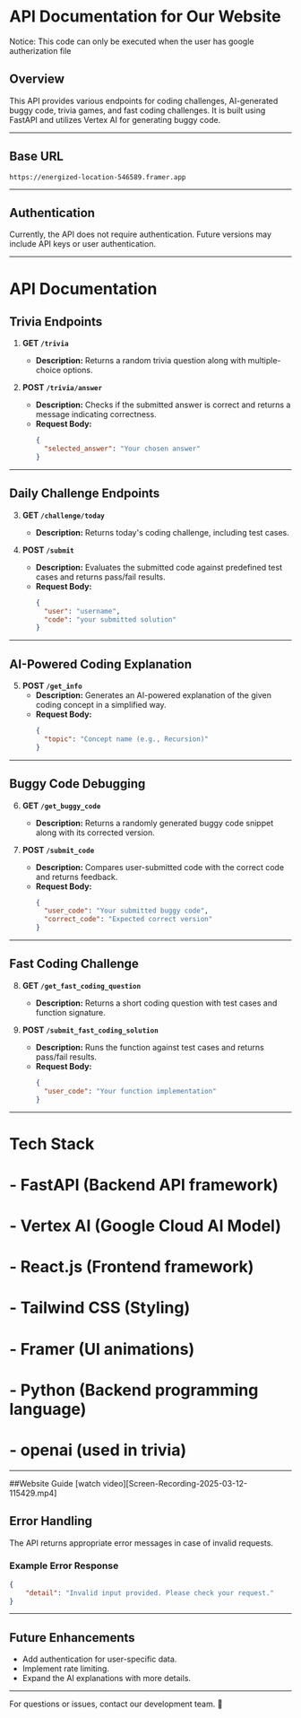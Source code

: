 # API Documentation for Our Website

Notice: This code can only be executed when the user has google autherization file
## Overview
This API provides various endpoints for coding challenges, AI-generated buggy code, trivia games, and fast coding challenges. It is built using FastAPI and utilizes Vertex AI for generating buggy code.

---

## Base URL
```
https://energized-location-546589.framer.app
```

---

## Authentication
Currently, the API does not require authentication. Future versions may include API keys or user authentication.

---

# **API Documentation**

## **Trivia Endpoints**  
1. **GET `/trivia`**  
   - **Description:** Returns a random trivia question along with multiple-choice options.  

2. **POST `/trivia/answer`**  
   - **Description:** Checks if the submitted answer is correct and returns a message indicating correctness.  
   - **Request Body:**  
     ```json
     {
       "selected_answer": "Your chosen answer"
     }
     ```  

---

## **Daily Challenge Endpoints**  
3. **GET `/challenge/today`**  
   - **Description:** Returns today's coding challenge, including test cases.  

4. **POST `/submit`**  
   - **Description:** Evaluates the submitted code against predefined test cases and returns pass/fail results.  
   - **Request Body:**  
     ```json
     {
       "user": "username",
       "code": "your submitted solution"
     }
     ```  

---

## **AI-Powered Coding Explanation**  
5. **POST `/get_info`**  
   - **Description:** Generates an AI-powered explanation of the given coding concept in a simplified way.  
   - **Request Body:**  
     ```json
     {
       "topic": "Concept name (e.g., Recursion)"
     }
     ```  

---

## **Buggy Code Debugging**  
6. **GET `/get_buggy_code`**  
   - **Description:** Returns a randomly generated buggy code snippet along with its corrected version.  

7. **POST `/submit_code`**  
   - **Description:** Compares user-submitted code with the correct code and returns feedback.  
   - **Request Body:**  
     ```json
     {
       "user_code": "Your submitted buggy code",
       "correct_code": "Expected correct version"
     }
     ```  

---

## **Fast Coding Challenge**  
8. **GET `/get_fast_coding_question`**  
   - **Description:** Returns a short coding question with test cases and function signature.  

9. **POST `/submit_fast_coding_solution`**  
   - **Description:** Runs the function against test cases and returns pass/fail results.  
   - **Request Body:**  
     ```json
     {
       "user_code": "Your function implementation"
     }
     ```  
---
# Tech Stack
# - FastAPI (Backend API framework)
# - Vertex AI (Google Cloud AI Model)
# - React.js (Frontend framework)
# - Tailwind CSS (Styling)
# - Framer (UI animations)
# - Python (Backend programming language)
# - openai (used in trivia)

---
##Website Guide
[watch video][Screen-Recording-2025-03-12-115429.mp4]

## Error Handling
The API returns appropriate error messages in case of invalid requests.

### Example Error Response
```json
{
    "detail": "Invalid input provided. Please check your request."
}
```

---

## Future Enhancements
- Add authentication for user-specific data.
- Implement rate limiting.
- Expand the AI explanations with more details.

---

For questions or issues, contact our development team. 🚀
